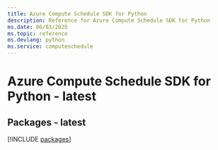 ```yaml
---
title: Azure Compute Schedule SDK for Python
description: Reference for Azure Compute Schedule SDK for Python
ms.date: 06/03/2025
ms.topic: reference
ms.devlang: python
ms.service: computeschedule
---
```

# Azure Compute Schedule SDK for Python - latest
## Packages - latest
[!INCLUDE [packages](compute-schedule-index.md)]